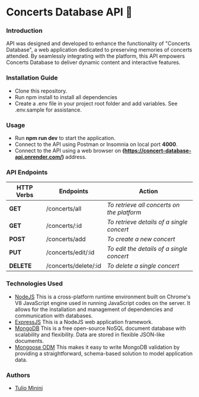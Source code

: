 # Concerts Database API&nbsp;🎸

### Introduction

API was designed and developed to enhance the functionality of "Concerts Database", a web application dedicated to preserving memories of concerts attended. By seamlessly integrating with the platform, this API empowers Concerts Database to deliver dynamic content and interactive features.

### Installation Guide

- Clone this repository.
- Run npm install to install all dependencies
- Create a .env file in your project root folder and add variables. See .env.sample for assistance.

### Usage

- Run **npm run dev** to start the application.
- Connect to the API using Postman or Insomnia on local port **4000**.
- Connect to the API using a web browser on **(https://concert-database-api.onrender.com/)** address.

### API Endpoints

| HTTP Verbs | Endpoints            | Action                                     |
| ---------- | -------------------- | ------------------------------------------ |
| **GET**    | /concerts/all        | _To retrieve all concerts on the platform_ |
| **GET**    | /concerts/:id        | _To retrieve details of a single concert_  |
| **POST**   | /concerts/add        | _To create a new concert_                  |
| **PUT**    | /concerts/edit/:id   | _To edit the details of a single concert_  |
| **DELETE** | /concerts/delete/:id | _To delete a single concert_               |

### Technologies Used

- [NodeJS](https://nodejs.org/) This is a cross-platform runtime environment built on Chrome's V8 JavaScript engine used in running JavaScript codes on the server. It allows for the installation and management of dependencies and communication with databases.
- [ExpressJS](https://www.expresjs.org/) This is a NodeJS web application framework.
- [MongoDB](https://www.mongodb.com/) This is a free open-source NoSQL document database with scalability and flexibility. Data are stored in flexible JSON-like documents.
- [Mongoose ODM](https://mongoosejs.com/) This makes it easy to write MongoDB validation by providing a straightforward, schema-based solution to model application data.

### Authors

- [Tulio Minini](https://tuliominini.com/)
